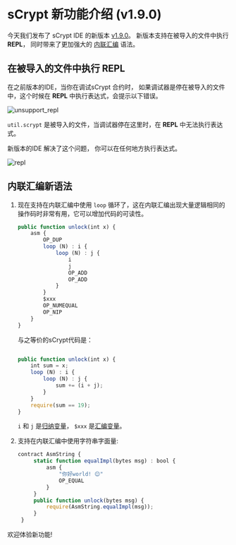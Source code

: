 # sCrypt 新功能介绍 (v1.9.0)

今天我们发布了 sCrypt IDE 的新版本 [v1.9.0](https://marketplace.visualstudio.com/items?itemName=bsv-scrypt.sCrypt)。 新版本支持在被导入的文件中执行 **REPL**， 同时带来了更加强大的 [内联汇编](https://scryptdoc.readthedocs.io/zh_CN/latest/asm.html) 语法。

## 在被导入的文件中执行 **REPL**

在之前版本的IDE，当你在调试sCrypt 合约时， 如果调试器是停在被导入的文件中，这个时候在 **REPL** 中执行表达式，会提示以下错误。

![unsupport_repl](./unsupport_repl.gif)

`util.scrypt` 是被导入的文件，当调试器停在这里时，在 **REPL** 中无法执行表达式。

新版本的IDE 解决了这个问题， 你可以在任何地方执行表达式。

![repl](./repl.gif)


## 内联汇编新语法

1. 现在支持在内联汇编中使用 `loop` 循环了，这在内联汇编出现大量逻辑相同的操作码时非常有用，它可以增加代码的可读性。

    ```js
    public function unlock(int x) {
        asm {
            OP_DUP
            loop (N) : i {
                loop (N) : j {
                    i
                    j
                    OP_ADD
                    OP_ADD
                }
            }
            $xxx
            OP_NUMEQUAL
            OP_NIP
        }
    }
    ```

    与之等价的sCrypt代码是： 

    ```js

    public function unlock(int x) {
        int sum = x;
        loop (N) : i {
            loop (N) : j {
                sum += (i + j);
            }
        }
        require(sum == 19);
    }

    ```

    `i` 和 `j` 是[归纳变量](https://scryptdoc.readthedocs.io/zh_CN/latest/loop.html#induction-variable)，
    `$xxx` 是[汇编变量](https://scryptdoc.readthedocs.io/zh_CN/latest/asm.html#assembly-variable)。

2. 支持在内联汇编中使用字符串字面量:

   ```js
   contract AsmString {
        static function equalImpl(bytes msg) : bool {
            asm {
                "你好world! 😊"
                OP_EQUAL
            }
        }
        public function unlock(bytes msg) {
            require(AsmString.equalImpl(msg));
        }
    }
   ```

欢迎体验新功能!

